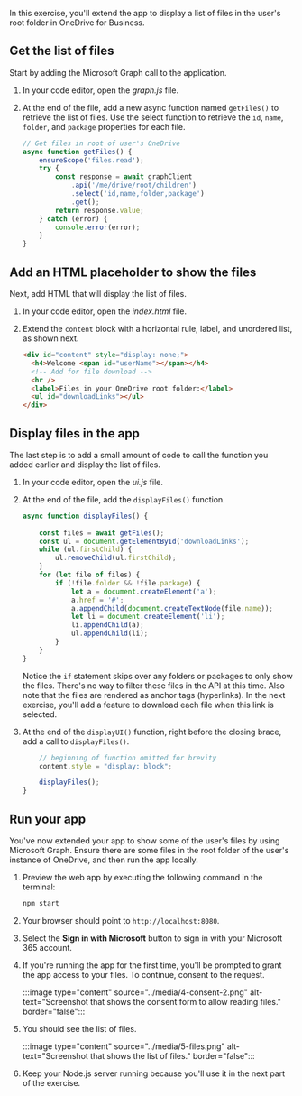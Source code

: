 In this exercise, you'll extend the app to display a list of files in the user's root folder in OneDrive for Business.

## Get the list of files

Start by adding the Microsoft Graph call to the application.

1.	In your code editor, open the *graph.js* file.

1.	At the end of the file, add a new async function named `getFiles()` to retrieve the list of files. Use the select function to retrieve the `id`, `name`, `folder`, and `package` properties for each file.

    ```javascript
    // Get files in root of user's OneDrive
    async function getFiles() {
        ensureScope('files.read');
        try {
            const response = await graphClient
                .api('/me/drive/root/children')
                .select('id,name,folder,package')
                .get();
            return response.value;
        } catch (error) {
            console.error(error);
        }
    }
    ```

## Add an HTML placeholder to show the files

Next, add HTML that will display the list of files.

1. In your code editor, open the *index.html* file.

1. Extend the `content` block with a horizontal rule, label, and unordered list, as shown next.

    ```html
    <div id="content" style="display: none;">
      <h4>Welcome <span id="userName"></span></h4>
      <!-- Add for file download -->
      <hr />
      <label>Files in your OneDrive root folder:</label>
      <ul id="downloadLinks"></ul>
    </div>
    ```

## Display files in the app

The last step is to add a small amount of code to call the function you added earlier and display the list of files.

1. In your code editor, open the *ui.js* file.

1. At the end of the file, add the `displayFiles()` function.

    ```javascript
    async function displayFiles() {
        
        const files = await getFiles();
        const ul = document.getElementById('downloadLinks');
        while (ul.firstChild) {
            ul.removeChild(ul.firstChild);
        }
        for (let file of files) {
            if (!file.folder && !file.package) {
                let a = document.createElement('a');
                a.href = '#';
                a.appendChild(document.createTextNode(file.name));
                let li = document.createElement('li');
                li.appendChild(a);
                ul.appendChild(li);
            }
        }
    }
    ```

    Notice the `if` statement skips over any folders or packages to only show the files. There's no way to filter these files in the API at this time. Also note that the files are rendered as anchor tags (hyperlinks). In the next exercise, you'll add a feature to download each file when this link is selected.

1. At the end of the `displayUI()` function, right before the closing brace, add a call to `displayFiles()`.

    ```javascript
        // beginning of function omitted for brevity
        content.style = "display: block";
    
        displayFiles();
    }
    ```

## Run your app

You've now extended your app to show some of the user's files by using Microsoft Graph. Ensure there are some files in the root folder of the user's instance of OneDrive, and then run the app locally.

1. Preview the web app by executing the following command in the terminal:

    ```bash
    npm start
    ```

1. Your browser should point to `http://localhost:8080`.

1. Select the **Sign in with Microsoft** button to sign in with your Microsoft 365 account.

1. If you're running the app for the first time, you'll be prompted to grant the app access to your files. To continue, consent to the request.

    :::image type="content" source="../media/4-consent-2.png" alt-text="Screenshot that shows the consent form to allow reading files." border="false":::

1. You should see the list of files.

    :::image type="content" source="../media/5-files.png" alt-text="Screenshot that shows the list of files." border="false":::

1. Keep your Node.js server running because you'll use it in the next part of the exercise.

